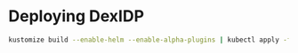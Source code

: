 # Deploying DexIDP

```bash
kustomize build --enable-helm --enable-alpha-plugins | kubectl apply -f -
```
